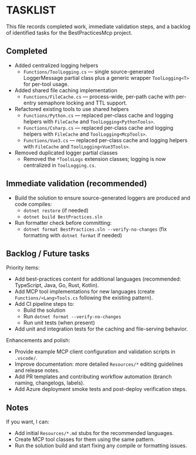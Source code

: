 # TASKLIST

This file records completed work, immediate validation steps, and a backlog of identified tasks for the BestPracticesMcp project.

## Completed

- Added centralized logging helpers
  - `Functions/ToolLogging.cs` — single source-generated LoggerMessage partial class plus a generic wrapper `ToolLogging<T>` for per-tool usage.
- Added shared file caching implementation
  - `Functions/FileCache.cs` — process-wide, per-path cache with per-entry semaphore locking and TTL support.
- Refactored existing tools to use shared helpers
  - `Functions/Python.cs` — replaced per-class cache and logging helpers with `FileCache` and `ToolLogging<PythonTools>`.
  - `Functions/Csharp.cs` — replaced per-class cache and logging helpers with `FileCache` and `ToolLogging<McpTools>`.
  - `Functions/Vue3.cs` — replaced per-class cache and logging helpers with `FileCache` and `ToolLogging<Vue3Tools>`.
- Removed duplicated logger partial classes
  - Removed the `*ToolsLogs` extension classes; logging is now centralized in `ToolLogging.cs`.

## Immediate validation (recommended)

- Build the solution to ensure source-generated loggers are produced and code compiles:
  - `dotnet restore` (if needed)
  - `dotnet build BestPractices.sln`
- Run formatter check before committing:
  - `dotnet format BestPractices.sln --verify-no-changes` (fix formatting with `dotnet format` if needed)

## Backlog / Future tasks

Priority items:
- Add best-practices content for additional languages (recommended: TypeScript, Java, Go, Rust, Kotlin).
- Add MCP tool implementations for new languages (create `Functions/<Lang>Tools.cs` following the existing pattern).
- Add CI pipeline steps to:
  - Build the solution
  - Run `dotnet format --verify-no-changes`
  - Run unit tests (when present)
- Add unit and integration tests for the caching and file-serving behavior.

Enhancements and polish:
- Provide example MCP client configuration and validation scripts in `.vscode/`.
- Improve documentation: more detailed `Resources/*` editing guidelines and release notes.
- Add PR templates and contributing workflow automation (branch naming, changelogs, labels).
- Add Azure deployment smoke tests and post-deploy verification steps.

## Notes

If you want, I can:
- Add initial `Resources/*.md` stubs for the recommended languages.
- Create MCP tool classes for them using the same pattern.
- Run the solution build and start fixing any compile or formatting issues.
